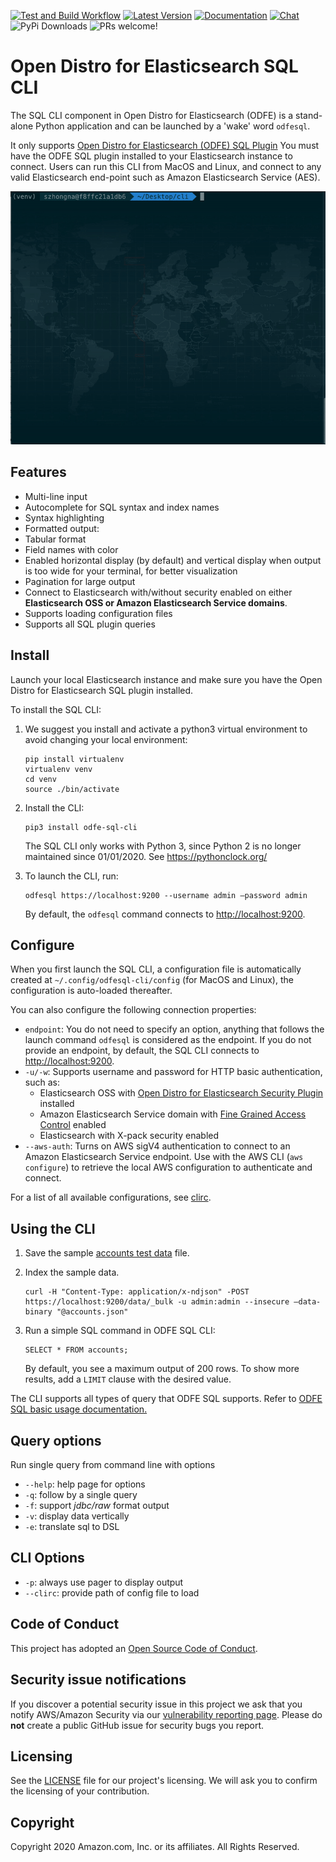 [![Test and Build Workflow](https://github.com/opendistro-for-elasticsearch/sql-cli/workflows/Test%20and%20Build/badge.svg)](https://github.com/opendistro-for-elasticsearch/sql/actions)
[![Latest Version](https://img.shields.io/pypi/v/odfe-sql-cli.svg)](https://pypi.python.org/pypi/odfe-sql-cli/)
[![Documentation](https://img.shields.io/badge/documentation-blue.svg)](https://opendistro.github.io/for-elasticsearch-docs/docs/sql/cli/)
[![Chat](https://img.shields.io/badge/chat-on%20forums-blue)](https://discuss.opendistrocommunity.dev/c/sql/)
![PyPi Downloads](https://img.shields.io/pypi/dm/odfe-sql-cli.svg)
![PRs welcome!](https://img.shields.io/badge/PRs-welcome!-success)

# Open Distro for Elasticsearch SQL CLI

The SQL CLI component in Open Distro for Elasticsearch (ODFE) is a stand-alone Python application and can be launched by a 'wake' word `odfesql`. 

It only supports [Open Distro for Elasticsearch (ODFE) SQL Plugin](https://opendistro.github.io/for-elasticsearch-docs/docs/sql/)
You must have the ODFE SQL plugin installed to your Elasticsearch instance to connect. 
Users can run this CLI from MacOS and Linux, and connect to any valid Elasticsearch end-point such as Amazon Elasticsearch Service (AES).

![](./screenshots/usage.gif)



## Features

* Multi-line input
* Autocomplete for SQL syntax and index names
* Syntax highlighting
* Formatted output:
* Tabular format
* Field names with color
* Enabled horizontal display (by default) and vertical display when output is too wide for your terminal, for better visualization
* Pagination for large output
* Connect to Elasticsearch with/without security enabled on either **Elasticsearch OSS or Amazon Elasticsearch Service domains**.
* Supports loading configuration files
* Supports all SQL plugin queries

## Install

Launch your local Elasticsearch instance and make sure you have the Open Distro for Elasticsearch SQL plugin installed.

To install the SQL CLI:


1. We suggest you install and activate a python3 virtual environment to avoid changing your local environment:

    ```
    pip install virtualenv
    virtualenv venv
    cd venv
    source ./bin/activate
    ```


1. Install the CLI:

    ```
    pip3 install odfe-sql-cli
    ```

    The SQL CLI only works with Python 3, since Python 2 is no longer maintained since 01/01/2020. See https://pythonclock.org/


1. To launch the CLI, run:

    ```
    odfesql https://localhost:9200 --username admin —password admin
    ```
    By default, the `odfesql` command connects to [http://localhost:9200](http://localhost:9200/).



## Configure

When you first launch the SQL CLI, a configuration file is automatically created at `~/.config/odfesql-cli/config` (for MacOS and Linux), the configuration is auto-loaded thereafter.

You can also configure the following connection properties:


* `endpoint`: You do not need to specify an option, anything that follows the launch command `odfesql` is considered as the endpoint. If you do not provide an endpoint, by default, the SQL CLI connects to [http://localhost:9200](http://localhost:9200/).
* `-u/-w`: Supports username and password for HTTP basic authentication, such as:
    * Elasticsearch OSS with [Open Distro for Elasticsearch Security Plugin](https://opendistro.github.io/for-elasticsearch-docs/docs/install/plugins/) installed
    * Amazon Elasticsearch Service domain with [Fine Grained Access Control](https://docs.aws.amazon.com/elasticsearch-service/latest/developerguide/fgac.html) enabled
    * Elasticsearch with X-pack security enabled
* `--aws-auth`: Turns on AWS sigV4 authentication to connect to an Amazon Elasticsearch Service endpoint. Use with the AWS CLI (`aws configure`) to retrieve the local AWS configuration to authenticate and connect.

For a list of all available configurations, see [clirc](https://github.com/opendistro-for-elasticsearch/sql/blob/master/sql-cli/src/odfe_sql_cli/conf/clirc).



## Using the CLI

1. Save the sample [accounts test data](https://github.com/opendistro-for-elasticsearch/sql/blob/master/integ-test/src/test/resources/accounts.json) file.
2. Index the sample data.

    ```
    curl -H "Content-Type: application/x-ndjson" -POST https://localhost:9200/data/_bulk -u admin:admin --insecure —data-binary "@accounts.json"
    ```


1. Run a simple SQL command in ODFE SQL CLI:

    ```
    SELECT * FROM accounts;
    ```

    By default, you see a maximum output of 200 rows. To show more results, add a `LIMIT` clause with the desired value.

The CLI supports all types of query that ODFE SQL supports. Refer to [ODFE SQL basic usage documentation.](https://github.com/opendistro-for-elasticsearch/sql#basic-usage)


## Query options

Run single query from command line with options


* `--help`: help page for options
* `-q`: follow by a single query
* `-f`: support *jdbc/raw* format output
* `-v`: display data vertically
* `-e`: translate sql to DSL

## CLI Options

* `-p`: always use pager to display output
* `--clirc`: provide path of config file to load

## Code of Conduct

This project has adopted an [Open Source Code of Conduct](https://opendistro.github.io/for-elasticsearch/codeofconduct.html).



## Security issue notifications

If you discover a potential security issue in this project we ask that you notify AWS/Amazon Security via our [vulnerability reporting page](http://aws.amazon.com/security/vulnerability-reporting/). Please do **not** create a public GitHub issue for security bugs you report.

## Licensing

See the [LICENSE](https://github.com/opendistro-for-elasticsearch/sql/blob/master/sql-cli/LICENSE.TXT) file for our project's licensing. We will ask you to confirm the licensing of your contribution.



## Copyright

Copyright 2020 Amazon.com, Inc. or its affiliates. All Rights Reserved.


